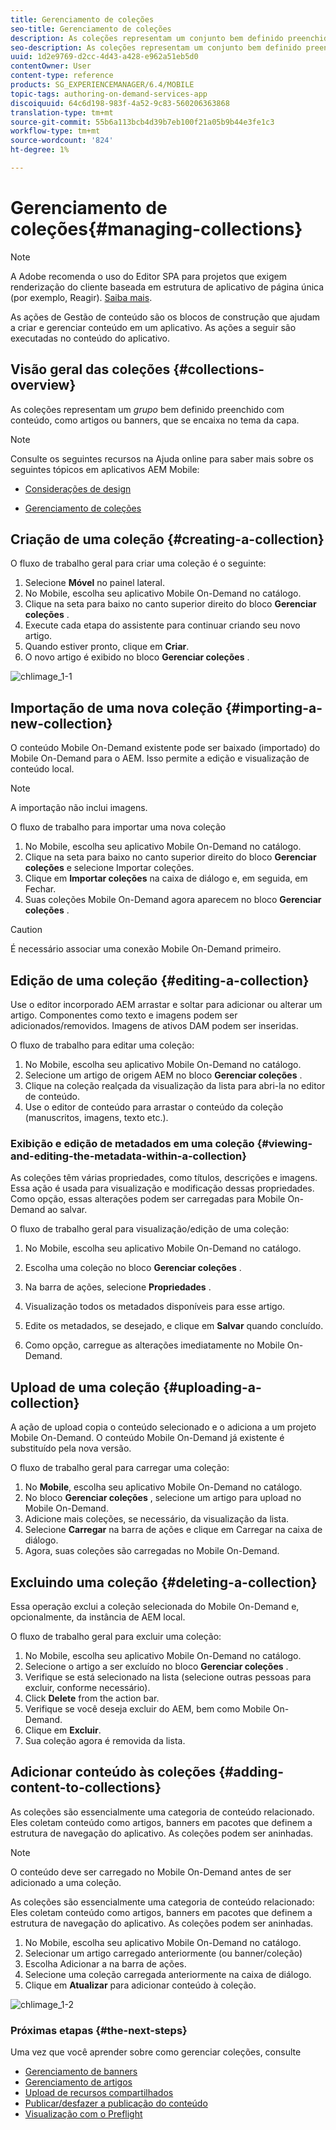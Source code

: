 ```yaml
---
title: Gerenciamento de coleções
seo-title: Gerenciamento de coleções
description: As coleções representam um conjunto bem definido preenchido com conteúdo, como artigos ou banners, que se adequam ao tema da capa. Siga esta página para saber mais.
seo-description: As coleções representam um conjunto bem definido preenchido com conteúdo, como artigos ou banners, que se adequam ao tema da capa. Siga esta página para saber mais.
uuid: 1d2e9769-d2cc-4d43-a428-e962a51eb5d0
contentOwner: User
content-type: reference
products: SG_EXPERIENCEMANAGER/6.4/MOBILE
topic-tags: authoring-on-demand-services-app
discoiquuid: 64c6d198-983f-4a52-9c83-560206363868
translation-type: tm+mt
source-git-commit: 55b6a113bcb4d39b7eb100f21a05b9b44e3fe1c3
workflow-type: tm+mt
source-wordcount: '824'
ht-degree: 1%

---
```



# Gerenciamento de coleções{#managing-collections}

>[!NOTE]
>
>A Adobe recomenda o uso do Editor SPA para projetos que exigem renderização do cliente baseada em estrutura de aplicativo de página única (por exemplo, Reagir). [Saiba mais](/help/sites-developing/spa-overview.md).

As ações de Gestão de conteúdo são os blocos de construção que ajudam a criar e gerenciar conteúdo em um aplicativo. As ações a seguir são executadas no conteúdo do aplicativo.

## Visão geral das coleções {#collections-overview}

As coleções representam um *grupo* bem definido preenchido com conteúdo, como artigos ou banners, que se encaixa no tema da capa.

>[!NOTE]
>
>Consulte os seguintes recursos na Ajuda online para saber mais sobre os seguintes tópicos em aplicativos AEM Mobile:
>
>* [Considerações de design](https://helpx.adobe.com/digital-publishing-solution/help/design-app.html)
   >
   >
* [Gerenciamento de coleções](https://helpx.adobe.com/digital-publishing-solution/help/creating-collections.html)

>



## Criação de uma coleção {#creating-a-collection}

O fluxo de trabalho geral para criar uma coleção é o seguinte:

1. Selecione **Móvel** no painel lateral.
1. No Mobile, escolha seu aplicativo Mobile On-Demand no catálogo.
1. Clique na seta para baixo no canto superior direito do bloco **Gerenciar coleções** .
1. Execute cada etapa do assistente para continuar criando seu novo artigo.
1. Quando estiver pronto, clique em **Criar**.
1. O novo artigo é exibido no bloco **Gerenciar coleções** .

![chlimage_1-1](assets/chlimage_1-1.gif)

## Importação de uma nova coleção {#importing-a-new-collection}

O conteúdo Mobile On-Demand existente pode ser baixado (importado) do Mobile On-Demand para o AEM. Isso permite a edição e visualização de conteúdo local.

>[!NOTE]
>
>A importação não inclui imagens.

O fluxo de trabalho para importar uma nova coleção

1. No Mobile, escolha seu aplicativo Mobile On-Demand no catálogo.
1. Clique na seta para baixo no canto superior direito do bloco **Gerenciar coleções** e selecione Importar coleções.
1. Clique em **Importar coleções** na caixa de diálogo e, em seguida, em Fechar.
1. Suas coleções Mobile On-Demand agora aparecem no bloco **Gerenciar coleções** .

>[!CAUTION]
>
>É necessário associar uma conexão Mobile On-Demand primeiro.

## Edição de uma coleção {#editing-a-collection}

Use o editor incorporado AEM arrastar e soltar para adicionar ou alterar um artigo. Componentes como texto e imagens podem ser adicionados/removidos. Imagens de ativos DAM podem ser inseridas.

O fluxo de trabalho para editar uma coleção:

1. No Mobile, escolha seu aplicativo Mobile On-Demand no catálogo.
1. Selecione um artigo de origem AEM no bloco **Gerenciar coleções** .
1. Clique na coleção realçada da visualização da lista para abri-la no editor de conteúdo.
1. Use o editor de conteúdo para arrastar o conteúdo da coleção (manuscritos, imagens, texto etc.).

### Exibição e edição de metadados em uma coleção {#viewing-and-editing-the-metadata-within-a-collection}

As coleções têm várias propriedades, como títulos, descrições e imagens. Essa ação é usada para visualização e modificação dessas propriedades. Como opção, essas alterações podem ser carregadas para Mobile On-Demand ao salvar.

O fluxo de trabalho geral para visualização/edição de uma coleção:

1. No Mobile, escolha seu aplicativo Mobile On-Demand no catálogo.
1. Escolha uma coleção no bloco **Gerenciar coleções** .

1. Na barra de ações, selecione **Propriedades** .
1. Visualização todos os metadados disponíveis para esse artigo.
1. Edite os metadados, se desejado, e clique em **Salvar** quando concluído.
1. Como opção, carregue as alterações imediatamente no Mobile On-Demand.

## Upload de uma coleção {#uploading-a-collection}

A ação de upload copia o conteúdo selecionado e o adiciona a um projeto Mobile On-Demand. O conteúdo Mobile On-Demand já existente é substituído pela nova versão.

O fluxo de trabalho geral para carregar uma coleção:

1. No **Mobile**, escolha seu aplicativo Mobile On-Demand no catálogo.
1. No bloco **Gerenciar coleções** , selecione um artigo para upload no Mobile On-Demand.
1. Adicione mais coleções, se necessário, da visualização da lista.
1. Selecione **Carregar** na barra de ações e clique em Carregar na caixa de diálogo.
1. Agora, suas coleções são carregadas no Mobile On-Demand.

## Excluindo uma coleção {#deleting-a-collection}

Essa operação exclui a coleção selecionada do Mobile On-Demand e, opcionalmente, da instância de AEM local.

O fluxo de trabalho geral para excluir uma coleção:

1. No Mobile, escolha seu aplicativo Mobile On-Demand no catálogo.
1. Selecione o artigo a ser excluído no bloco **Gerenciar coleções** .
1. Verifique se está selecionado na lista (selecione outras pessoas para excluir, conforme necessário).
1. Click **Delete** from the action bar.
1. Verifique se você deseja excluir do AEM, bem como Mobile On-Demand.
1. Clique em **Excluir**.
1. Sua coleção agora é removida da lista.

## Adicionar conteúdo às coleções {#adding-content-to-collections}

As coleções são essencialmente uma categoria de conteúdo relacionado. Eles coletam conteúdo como artigos, banners em pacotes que definem a estrutura de navegação do aplicativo. As coleções podem ser aninhadas.

>[!NOTE]
>
>O conteúdo deve ser carregado no Mobile On-Demand antes de ser adicionado a uma coleção.

As coleções são essencialmente uma categoria de conteúdo relacionado: Eles coletam conteúdo como artigos, banners em pacotes que definem a estrutura de navegação do aplicativo. As coleções podem ser aninhadas.

1. No Mobile, escolha seu aplicativo Mobile On-Demand no catálogo.
1. Selecionar um artigo carregado anteriormente (ou banner/coleção)
1. Escolha Adicionar a na barra de ações.
1. Selecione uma coleção carregada anteriormente na caixa de diálogo.
1. Clique em **Atualizar** para adicionar conteúdo à coleção.

![chlimage_1-2](assets/chlimage_1-2.gif)

### Próximas etapas {#the-next-steps}

Uma vez que você aprender sobre como gerenciar coleções, consulte

* [Gerenciamento de banners](/help/mobile/mobile-on-demand-managing-banners.md)
* [Gerenciamento de artigos](/help/mobile/mobile-on-demand-managing-articles.md)
* [Upload de recursos compartilhados](/help/mobile/mobile-on-demand-shared-resources.md)
* [Publicar/desfazer a publicação do conteúdo](/help/mobile/mobile-on-demand-publishing-unpublishing.md)
* [Visualização com o Preflight](/help/mobile/aem-mobile-manage-ondemand-services.md)
